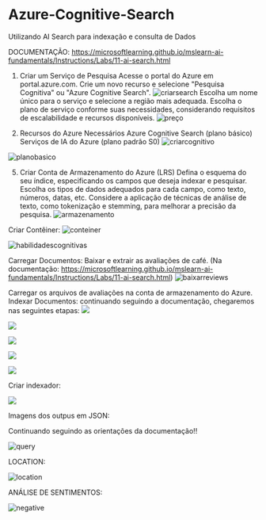 # Azure-Cognitive-Search
Utilizando AI Search para indexação e consulta de Dados ![]()

DOCUMENTAÇÃO: https://microsoftlearning.github.io/mslearn-ai-fundamentals/Instructions/Labs/11-ai-search.html

1. Criar um Serviço de Pesquisa
Acesse o portal do Azure em portal.azure.com.
Crie um novo recurso e selecione "Pesquisa Cognitiva" ou "Azure Cognitive Search".
![criarsearch](https://github.com/IvoJucaBezerra/Azure-Cognitive-Search/blob/main/CRIANDORECURSOS/criar-azure-ai-search.png)
Escolha um nome único para o serviço e selecione a região mais adequada.
Escolha o plano de serviço conforme suas necessidades, considerando requisitos de escalabilidade e recursos disponíveis.
![preço](https://github.com/IvoJucaBezerra/Azure-Cognitive-Search/blob/main/CRIANDORECURSOS/alterar-tipodepreco.png)

3. Recursos do Azure Necessários
Azure Cognitive Search (plano básico)
Serviços de IA do Azure (plano padrão S0)
![criarcognitivo](https://github.com/IvoJucaBezerra/Azure-Cognitive-Search/blob/main/CRIANDORECURSOS/criarServicoCognitivo.png)

![planobasico](https://github.com/IvoJucaBezerra/Azure-Cognitive-Search/blob/main/CRIANDORECURSOS/escolhaprecoBasico.png)


5. Criar Conta de Armazenamento do Azure (LRS)
Defina o esquema do seu índice, especificando os campos que deseja indexar e pesquisar.
Escolha os tipos de dados adequados para cada campo, como texto, números, datas, etc.
Considere a aplicação de técnicas de análise de texto, como tokenização e stemming, para melhorar a precisão da pesquisa.
![armazenamento](https://github.com/IvoJucaBezerra/Azure-Cognitive-Search/blob/main/CRIANDORECURSOS/armazenamento.png)

Criar Contêiner:
![conteiner](https://github.com/IvoJucaBezerra/Azure-Cognitive-Search/blob/main/CRIANDORECURSOS/criandonovoconteiner.png)

![habilidadescognitivas](https://github.com/IvoJucaBezerra/Azure-Cognitive-Search/blob/main/CRIANDORECURSOS/addHabilidadesCognitivas.png)

Carregar Documentos: Baixar e extrair as avaliações de café. (Na documentação: https://microsoftlearning.github.io/mslearn-ai-fundamentals/Instructions/Labs/11-ai-search.html)
![baixarreviews](https://github.com/IvoJucaBezerra/Azure-Cognitive-Search/blob/main/CRIANDORECURSOS/baixarReviews.png)


Carregar os arquivos de avaliações na conta de armazenamento do Azure.
Indexar Documentos: continuando seguindo a documentação, chegaremos nas seguintes etapas:
![](https://github.com/IvoJucaBezerra/Azure-Cognitive-Search/blob/main/CRIANDORECURSOS/selecConteiner.png)  

![](https://github.com/IvoJucaBezerra/Azure-Cognitive-Search/blob/main/CRIANDORECURSOS/habilitarBlob.png)  

![](https://github.com/IvoJucaBezerra/Azure-Cognitive-Search/blob/main/CRIANDORECURSOS/importardados.png)  

![](https://github.com/IvoJucaBezerra/Azure-Cognitive-Search/blob/main/CRIANDORECURSOS/importardados1.png)  

![](https://github.com/IvoJucaBezerra/Azure-Cognitive-Search/blob/main/CRIANDORECURSOS/importardados2.png) 

Criar indexador:

![](https://github.com/IvoJucaBezerra/Azure-Cognitive-Search/blob/main/CRIANDORECURSOS/importardados3.png)

Imagens dos outpus em JSON: 

Continuando seguindo as orientações da documentação!!

![query](https://github.com/IvoJucaBezerra/Azure-Cognitive-Search/blob/main/CRIANDORECURSOS/JSON%20query.png)  

LOCATION:

![location](https://github.com/IvoJucaBezerra/Azure-Cognitive-Search/blob/main/CRIANDORECURSOS/JSONlocation.png)  

ANÁLISE DE SENTIMENTOS:

![negative](https://github.com/IvoJucaBezerra/Azure-Cognitive-Search/blob/main/CRIANDORECURSOS/JSONnegative.png)  



